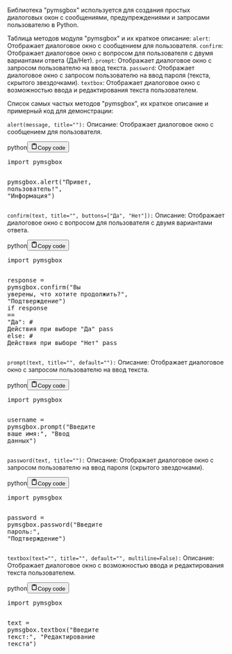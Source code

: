 <p>Библиотека "pymsgbox" используется для создания простых диалоговых окон с сообщениями, предупреждениями и запросами пользователю в Python.</p>
<p>Таблица методов модуля "pymsgbox" и их краткое описание:
<code>alert</code>: Отображает диалоговое окно с сообщением для пользователя.
<code>confirm</code>: Отображает диалоговое окно с вопросом для пользователя с двумя вариантами ответа (Да/Нет).
<code>prompt</code>: Отображает диалоговое окно с запросом пользователю на ввод текста.
<code>password</code>: Отображает диалоговое окно с запросом пользователю на ввод пароля (текста, скрытого звездочками).
<code>textbox</code>: Отображает диалоговое окно с возможностью ввода и редактирования текста пользователем.</p>
<p>Список самых частых методов "pymsgbox", их краткое описание и примерный код для демонстрации:</p>
<p><code>alert(message, title=""):</code>
Описание: Отображает диалоговое окно с сообщением для пользователя.</p>
<div class="code_element"><div class="lang_line"><text>python</text><button class="copy_code_button" onclick="CopyCode(this)"><svg style="width: 1.2em;height: 1.2em;" aria-hidden="true" xmlns="http://www.w3.org/2000/svg" fill="none" viewBox="0 0 24 24"><path stroke="currentColor" stroke-linecap="round" stroke-linejoin="round" stroke-width="2" d="M15 4h3a1 1 0 0 1 1 1v15a1 1 0 0 1-1 1H6a1 1 0 0 1-1-1V5a1 1 0 0 1 1-1h3m0 3h6m-5-4v4h4V3h-4Z"/></svg><text>Copy code</text></button></div><div class="code"><div class="highlight"><pre><span></span><span class="kn">import</span> <span class="nn">pymsgbox</span>

<span class="n">pymsgbox</span><span class="o">.</span><span class="n">alert</span><span class="p">(</span><span class="s2">&quot;Привет, пользователь!&quot;</span><span class="p">,</span> <span class="s2">&quot;Информация&quot;</span><span class="p">)</span>
</pre></div></div></div>

<p><code>confirm(text, title="", buttons=["Да", "Нет"]):</code>
Описание: Отображает диалоговое окно с вопросом для пользователя с двумя вариантами ответа.</p>
<div class="code_element"><div class="lang_line"><text>python</text><button class="copy_code_button" onclick="CopyCode(this)"><svg style="width: 1.2em;height: 1.2em;" aria-hidden="true" xmlns="http://www.w3.org/2000/svg" fill="none" viewBox="0 0 24 24"><path stroke="currentColor" stroke-linecap="round" stroke-linejoin="round" stroke-width="2" d="M15 4h3a1 1 0 0 1 1 1v15a1 1 0 0 1-1 1H6a1 1 0 0 1-1-1V5a1 1 0 0 1 1-1h3m0 3h6m-5-4v4h4V3h-4Z"/></svg><text>Copy code</text></button></div><div class="code"><div class="highlight"><pre><span></span><span class="kn">import</span> <span class="nn">pymsgbox</span>

<span class="n">response</span> <span class="o">=</span> <span class="n">pymsgbox</span><span class="o">.</span><span class="n">confirm</span><span class="p">(</span><span class="s2">&quot;Вы уверены, что хотите продолжить?&quot;</span><span class="p">,</span> <span class="s2">&quot;Подтверждение&quot;</span><span class="p">)</span>
<span class="k">if</span> <span class="n">response</span> <span class="o">==</span> <span class="s2">&quot;Да&quot;</span><span class="p">:</span>
    <span class="c1"># Действия при выборе &quot;Да&quot;</span>
    <span class="k">pass</span>
<span class="k">else</span><span class="p">:</span>
    <span class="c1"># Действия при выборе &quot;Нет&quot;</span>
    <span class="k">pass</span>
</pre></div></div></div>

<p><code>prompt(text, title="", default=""):</code>
Описание: Отображает диалоговое окно с запросом пользователю на ввод текста.</p>
<div class="code_element"><div class="lang_line"><text>python</text><button class="copy_code_button" onclick="CopyCode(this)"><svg style="width: 1.2em;height: 1.2em;" aria-hidden="true" xmlns="http://www.w3.org/2000/svg" fill="none" viewBox="0 0 24 24"><path stroke="currentColor" stroke-linecap="round" stroke-linejoin="round" stroke-width="2" d="M15 4h3a1 1 0 0 1 1 1v15a1 1 0 0 1-1 1H6a1 1 0 0 1-1-1V5a1 1 0 0 1 1-1h3m0 3h6m-5-4v4h4V3h-4Z"/></svg><text>Copy code</text></button></div><div class="code"><div class="highlight"><pre><span></span><span class="kn">import</span> <span class="nn">pymsgbox</span>

<span class="n">username</span> <span class="o">=</span> <span class="n">pymsgbox</span><span class="o">.</span><span class="n">prompt</span><span class="p">(</span><span class="s2">&quot;Введите ваше имя:&quot;</span><span class="p">,</span> <span class="s2">&quot;Ввод данных&quot;</span><span class="p">)</span>
</pre></div></div></div>

<p><code>password(text, title=""):</code>
Описание: Отображает диалоговое окно с запросом пользователю на ввод пароля (скрытого звездочками).</p>
<div class="code_element"><div class="lang_line"><text>python</text><button class="copy_code_button" onclick="CopyCode(this)"><svg style="width: 1.2em;height: 1.2em;" aria-hidden="true" xmlns="http://www.w3.org/2000/svg" fill="none" viewBox="0 0 24 24"><path stroke="currentColor" stroke-linecap="round" stroke-linejoin="round" stroke-width="2" d="M15 4h3a1 1 0 0 1 1 1v15a1 1 0 0 1-1 1H6a1 1 0 0 1-1-1V5a1 1 0 0 1 1-1h3m0 3h6m-5-4v4h4V3h-4Z"/></svg><text>Copy code</text></button></div><div class="code"><div class="highlight"><pre><span></span><span class="kn">import</span> <span class="nn">pymsgbox</span>

<span class="n">password</span> <span class="o">=</span> <span class="n">pymsgbox</span><span class="o">.</span><span class="n">password</span><span class="p">(</span><span class="s2">&quot;Введите пароль:&quot;</span><span class="p">,</span> <span class="s2">&quot;Подтверждение&quot;</span><span class="p">)</span>
</pre></div></div></div>

<p><code>textbox(text="", title="", default="", multiline=False):</code>
Описание: Отображает диалоговое окно с возможностью ввода и редактирования текста пользователем.</p>
<div class="code_element"><div class="lang_line"><text>python</text><button class="copy_code_button" onclick="CopyCode(this)"><svg style="width: 1.2em;height: 1.2em;" aria-hidden="true" xmlns="http://www.w3.org/2000/svg" fill="none" viewBox="0 0 24 24"><path stroke="currentColor" stroke-linecap="round" stroke-linejoin="round" stroke-width="2" d="M15 4h3a1 1 0 0 1 1 1v15a1 1 0 0 1-1 1H6a1 1 0 0 1-1-1V5a1 1 0 0 1 1-1h3m0 3h6m-5-4v4h4V3h-4Z"/></svg><text>Copy code</text></button></div><div class="code"><div class="highlight"><pre><span></span><span class="kn">import</span> <span class="nn">pymsgbox</span>

<span class="n">text</span> <span class="o">=</span> <span class="n">pymsgbox</span><span class="o">.</span><span class="n">textbox</span><span class="p">(</span><span class="s2">&quot;Введите текст:&quot;</span><span class="p">,</span> <span class="s2">&quot;Редактирование текста&quot;</span><span class="p">)</span>
</pre></div></div></div>